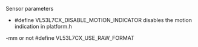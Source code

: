 Sensor parameters
- #define VL53L7CX_DISABLE_MOTION_INDICATOR disables the motion indication in platform.h

-mm or not #define VL53L7CX_USE_RAW_FORMAT